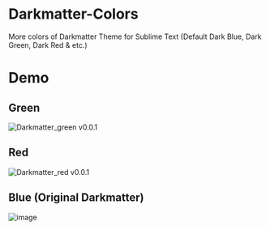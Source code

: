 # Darkmatter-Colors
More colors of Darkmatter Theme for Sublime Text (Default Dark Blue, Dark Green, Dark Red &amp; etc.)

# Demo

## Green
![Darkmatter_green v0.0.1](https://github.com/LxhBenMeow/Darkmatter-Colors/assets/82100581/9d390049-c4ed-4dd1-b573-0e3b726e8efb)

## Red
![Darkmatter_red v0.0.1](https://github.com/LxhBenMeow/Darkmatter-Colors/assets/82100581/14c2d4cd-5c9f-4275-bd37-3113add9047e)

## Blue (Original Darkmatter)
![image](https://github.com/LxhBenMeow/Darkmatter-Colors/assets/82100581/d178bbf8-7c6f-4264-86ab-4190a46586bd)

